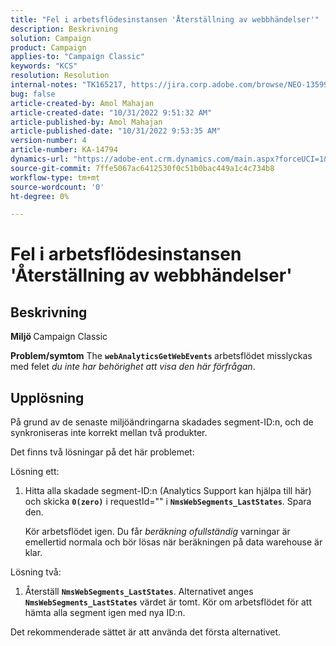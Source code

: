 ```yaml
---
title: "Fel i arbetsflödesinstansen 'Återställning av webbhändelser'"
description: Beskrivning
solution: Campaign
product: Campaign
applies-to: "Campaign Classic"
keywords: "KCS"
resolution: Resolution
internal-notes: "TK165217, https://jira.corp.adobe.com/browse/NEO-13599"
bug: false
article-created-by: Amol Mahajan
article-created-date: "10/31/2022 9:51:32 AM"
article-published-by: Amol Mahajan
article-published-date: "10/31/2022 9:53:35 AM"
version-number: 4
article-number: KA-14794
dynamics-url: "https://adobe-ent.crm.dynamics.com/main.aspx?forceUCI=1&pagetype=entityrecord&etn=knowledgearticle&id=87914594-0159-ed11-9561-6045bd006079"
source-git-commit: 7ffe5067ac6412530f0c51b0bac449a1c4c734b8
workflow-type: tm+mt
source-wordcount: '0'
ht-degree: 0%

---
```


# Fel i arbetsflödesinstansen &#39;Återställning av webbhändelser&#39;

## Beskrivning

<b>Miljö </b>
Campaign Classic


<b>Problem/symtom</b>
The <b>`webAnalyticsGetWebEvents` </b>arbetsflödet misslyckas med felet *du inte har behörighet att visa den här förfrågan*.


## Upplösning


På grund av de senaste miljöändringarna skadades segment-ID:n, och de synkroniseras inte korrekt mellan två produkter.

Det finns två lösningar på det här problemet:

Lösning ett:

1. Hitta alla skadade segment-ID:n (Analytics Support kan hjälpa till här) och skicka <b>`0(zero)`</b> i requestId=&quot;&quot; i <b>`NmsWebSegments_LastStates`</b>. Spara den.

   Kör arbetsflödet igen. Du får *beräkning ofullständig* varningar är emellertid normala och bör lösas när beräkningen på data warehouse är klar.


Lösning två:

1. Återställ <b>`NmsWebSegments_LastStates`</b>. Alternativet anges <b>`NmsWebSegments_LastStates`</b> värdet är tomt. Kör om arbetsflödet för att hämta alla segment igen med nya ID:n.




Det rekommenderade sättet är att använda det första alternativet.

